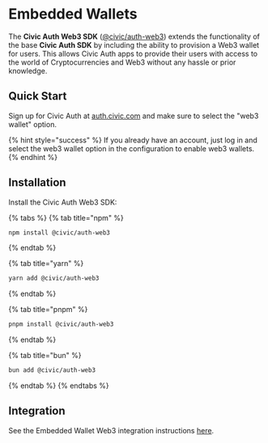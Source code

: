 # Embedded Wallets

The **Civic Auth Web3 SDK** ([@civic/auth-web3](https://www.npmjs.com/package/@civic/auth-web3)) extends the functionality of the base **Civic Auth SDK** by including the ability to provision a Web3 wallet for users. This allows Civic Auth apps to provide their users with access to the world of Cryptocurrencies and Web3 without any hassle or prior knowledge.

## Quick Start

Sign up for Civic Auth at [auth.civic.com](https://auth.civic.com) and make sure to select the "web3 wallet" option.

{% hint style="success" %}
If you already have an account, just log in and select the web3 wallet option in the configuration to enable web3 wallets.
{% endhint %}

## Installation

Install the Civic Auth Web3 SDK:

{% tabs %}
{% tab title="npm" %}
```bash
npm install @civic/auth-web3
```
{% endtab %}

{% tab title="yarn" %}
```bash
yarn add @civic/auth-web3
```
{% endtab %}

{% tab title="pnpm" %}
```bash
pnpm install @civic/auth-web3
```
{% endtab %}

{% tab title="bun" %}
```bash
bun add @civic/auth-web3
```
{% endtab %}
{% endtabs %}

## **Integration**

See the Embedded Wallet Web3 integration instructions [here](ethereum-evm.md).



